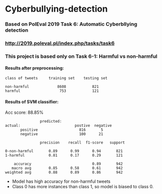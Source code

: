 # Cyberbullying-detection
### Based on PolEval 2019 Task 6: Automatic Cyberbllying detection

### http://2019.poleval.pl/index.php/tasks/task6

### This project is based only on Task 6-1: Harmful vs non-harmful

#### Results after preprocessing:
``` 
class of tweets     training set    testing set

non-harmful             8608            821
harmful                  753            121
```

#### Results of SVM classifier:
Acc score: 88.85%
```
                predicted: 
actual:                         postive  negative
       positive                   816       5
       negative                   100      21
```

```
                precision    recall  f1-score   support

0-non-harmful       0.89      0.99      0.94       821
1-harmful           0.81      0.17      0.29       121

    accuracy                            0.89       942
   macro avg        0.85      0.58      0.61       942
weighted avg        0.88      0.89      0.86       942
```
 - Model has high accuracy for non-harmful tweets <br>
 - Class 0 has more instances than class 1, so model is biased to class 0.



